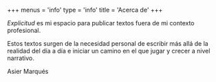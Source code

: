 +++
menus = 'info'
type = 'info'
title = 'Acerca de'
+++

_Explicitud_ es mi espacio para publicar textos fuera de mi contexto profesional.

Estos textos surgen de la necesidad personal de escribir más allá de la realidad del día a día e iniciar un camino en el que jugar y crecer a nivel narrativo.

Asier Marqués
